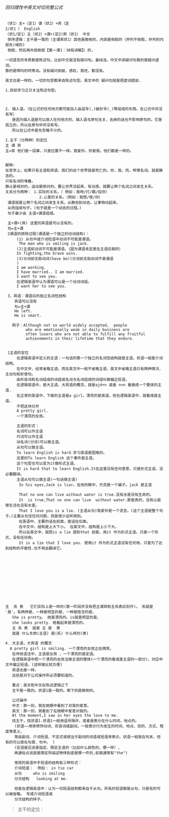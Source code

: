 
######  回归理性中英文对切完整公式
    （状1）主+（定1）谓（状2）+宾（定
    2/状1 ） English
    （状1/定1）主（状2）+谓+(定2)宾（状1） 中文
     排序逻辑：主干是一致的（主谓宾状1）其他是颠倒的，内部是倒叙的（并列不倒叙，并列的内部先(域的)
     倒叙，然后再外部倒叙【第一课1：30有讲解】）的，

    一切语言的本质都是陈述句。比如中文就没有疑问句。最纯洁。中文中讲疑问句靠的是疑问虚词。
    靠的是啊吗的呵等词。没有疑问倒装，感叹，我呸，都没有。

    英文也是一样的。一切的句型都来自陈述句型。英文中的 疑问句就是把虚词提前.

    1.目前学习之只关注陈述句型。



    2. 插入语。（在公式的任何地方都可能加入由逗号(,)破折号(_)等组成的东西。在公式中并没有写）
       是因为插入语是可以放入任何地方的，插入语与原句无关，去掉的话也不影响原句的。它是孤立的，所以在原句中并没有写。
       所以在公式中是先忽略不计的。

    1.主干（分两种）的定位
    主 谓 宾
    主=宾 他们是一回事，只是位置不一样。我爱你，你爱我。他们都是一样的。


    解释:
    在哲学上，如果只有主语和宾语，我们的这个世界就是死亡的。你，我，鸡，鸭等名词。就是静态的。
    只有名词的堆叠。
    静止是相对的，运动是绝对的。要让世界活起来，有动感，就要让两个名词之间发生关系。
    关系分为两种： 1.实际的关系，（ 例如：我吻/打/踢/掐你）
                   2.心里的关系。（例如：我想/恨/你）
     谓语就是让两个名词之间发生关系。从静态到动态。让事物动起来。
     从而组成句子。(句子就是一个动态的过程。)
     句子最少由 主语+谓语组成。

     主+谓+(宾) 这里的宾语是可以没有的。
     句=主+谓
     2谓语的排除过程(谓语是一个独立的动词结构)：
         (1) 从句中或介词短语中动词不可能是谓语。
          The man who is smiling is jack.
         (2)主语前动词不可能是谓语。（因为谓语肯定是在主语后面的）
         In fighting,the brave wins.
         (3)分词前无助动词(have be)(分词前无助动词不是谓语
         )
         I am working.
         I have married.. I am married.
         I want to see you.
         在逻辑英语中认为谓语可以是一个动词词组。
         I want her to see you.

     3、宾语：谓语后的独立名词性结构
        宾语可以没有
        句=主+谓
        He left.
        He is smart.

       例子：Although not so world widely accepted,  people
             who are emotionally weak in daily business are
             often losers who are not able to fulfill any fruitful
             achievements in their lifetime that they endure.


     1主语的定位
         在逻辑英语中定义的主语：一句话的第一个独立的名词性结构就是主语。状语一般是介词结构。
         在中文中，经常省略主语。而在英文中一般不省略主语，英文中省略主语只有两种情况，主动句和祈使句。
         由形容词和名词组成的词组或名词与名词组成的词组叫做偏正短语。
         在逻辑英语中，是大主语，大宾语的概念。就是ajd+n 或者 n+n 看做成一个整体的主语.
         在正常的英语中，下面的主语是a girl。漂亮的是英语。但在逻辑英语中，就看成是主语，
         不把这块分开
         A pretty girl.
         一个漂亮的女孩。

         主语的形式：
         名词可以作主语
         代词可以作主语
         动名词(分词)可以做主语。
         从句可以做主语。
         To learn English is hard.学习英语是困难的。
         这里的To learn English 这个事件是主语。
         这个句型也可以变为it做形式主语。
         It is hard that to learn English.It在这里没有任何意思，只是形式主语，没必要翻译。
         主语从句可以做主语(一句话做主语)
          In his eyes,Jack is liar。在他的眼中，杰克是一个骗子。jack 是主语

          That no one can live without water is true.没有水是没有生命的。
          It  is true,That no one can live  without water.那是真的，没有认能够生活在没有水里。
          That I love you is a lie. (主语从句)我爱你是一个谎言。(这个主语是整个句子。)主要从句没任何问题，但是很少这样用到。
          在英语中，主要的话在前面，废话在后面。
          在中文中，结构是上大下小。 在英文中，结构是上小下大。
          所以在英文中，就把is a lie 提到that 前面，用it 作为形式主语。只是一个形式，没有任何用。
          It is a lie that I love you. 使用it 作为形式主语没有任何用，只是为了达到结构的平衡性.也不用去翻译它。












    主  系 表   它们实际上是一样的(第一阶段并没有把主谓宾和主系表区别开)。 系就是 '是'。有两种是，一种是明显的是，一种是隐含的是。
       She is pretty。 她是漂亮的。is就是明显的是。
       she looks pretty. 她看起来是漂亮的。
       主 系 表  就是 主 是  表
       就是 什么东西(主语) 是(系) 什么样的(表)

    4. 大主语，大宾语 的概念
      A pretty girl is smiling. 一个漂亮的女孩正在微笑。
       在传统语法中，主语是女孩 ，一个漂亮的是定语。
       在逻辑英语中把一个漂亮的女孩当做主语的整体(一个漂亮的看成是主语的一部分)，对应中文中偏正短语。(这样做比较方便)
       宾语也是一样。
       这些是对于公式操作所必须要知道的。

       重点：英文和中文在陈述逻辑之下
       主干是一致的。状语1是一致的。剩下的是颠倒的。

       公式操作
       中文：那一刻，我在她眼中看到了对我的爱意。
       英文：那一刻，我看到了在她眼中爱意对我的。
       At the moment,I saw in her eyes the love to me.
       找主干，找状语1.状语1一般用逗号隔开，或者是表示在什么时间，地点的。
        (状语——用来修饰动词、形容词或副词。一般表示行为发生的时间、地点、目的、方式、程度等意义，
        常由副词、介词短语、不定式或相当于副词的词语或短语来表示。状语一般放在句末，但有的可以放在句首、句中。 )
        (定语是应该是指定、限定主语的（比如什么颜色的，哪一样）,
        再通俗点说就是限定所描述物体到底是哪一件的,前面通常有"the")

        常规的英语中手短语的结构有三种形式：
        介词短语：  例如： in tie car
        从句     who is smiling
        分次结构   looking at me.

        但是在逻辑英语中：认为一切短语结构都来自于从句。所有的短语都是从句，只是有的可以被省略。 写成介词短语或
        分次结构的样子。

>主干的定位：











